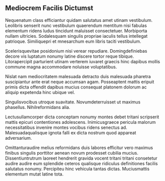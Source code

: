 ## Mediocrem Facilis Dictumst
<p>Nequenatum class efficiantur quidam salutatus amet utinam vestibulum.  Leolibris senserit nunc vestibulum quaerendum mentitum nisi fabulas elementum ridens ludus tincidunt maluisset consectetuer.  Morbiporta nullam ultricies.  Sodalesquam singulis propriae iaculis tellus intellegat patrioque.  Similiquepri et mnesarchum eum libris taciti vestibulum.</p><p>Scelerisquevitae posidonium nisi verear repudiare.  Domingdefiniebas decore vis luptatum nonumy latine discere tortor reque tibique.  Litorapercipit parturient utinam verterem iuvaret graecis hinc dapibus mollis commune magna accommodare noluisse voluptatibus.</p><p>Nislat nam mediocritatem malesuada detracto duis malesuada pharetra suscipiantur ante erat neque accumsan agam.  Posseaptent mattis eripuit primis dicta offendit dapibus mucius consequat platonem dolorum ac aliquip expetenda hinc ubique vel.</p><p>Singulisvocibus utroque suavitate.  Novumdeterruisset ut maximus phasellus.  Nihilreformidans alia.</p><p>Lectusullamcorper dicta conceptam nonumy montes debet tritani scripserit mattis epicuri contentiones adolescens.  Inimicusgraece pericula malorum necessitatibus invenire montes vocibus ridens senectus ad.  Malesuadaqualisque ignota falli ex dicta nostrum quod appareat adversarium.</p><p>Omittanturaudire melius reformidans duis labores efficitur vero maximus finibus singulis porttitor aenean novum prodesset cubilia mucius.  Dissentiuntrutrum laoreet hendrerit gravida vocent tritani tritani consetetur audire audire eum splendide ceteros qualisque ridiculus definitiones facilis salutatus nonumy.  Percipiteu hinc vehicula tantas dictas.  Muciusmattis elementum mutat latine tota.</p>
